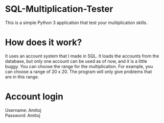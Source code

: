# SQL-Multiplication-Tester
This is a simple Python 3 application that test your multiplication skills.
# How does it work?
It uses an account system that I made in SQL. It loads the accounts from the database, but only one account can be used as of now, and it is a little buggy.
You can choose the range for the multiplication. For example, you can choose a range of 20 x 20. The program will only give problems that are in this range.
# Account login
Username: Amitoj
<br>Password: Amitoj
